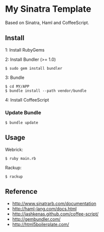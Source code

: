 # My Sinatra Template

Based on Sinatra, Haml and CoffeeScript.

## Install

1: Install RubyGems

2: Install Bundler (>= 1.0)

    $ sudo gem install bundler

3: Bundle

    $ cd MY/APP
    $ bundle install --path vendor/bundle

4: Install CoffeeScript



### Update Bundle

    $ bundle update

## Usage

Webrick:

    $ ruby main.rb

Rackup:

    $ rackup

## Reference

- http://www.sinatrarb.com/documentation
- http://haml-lang.com/docs.html
- http://jashkenas.github.com/coffee-script/
- http://gembundler.com/
- http://html5boilerplate.com/